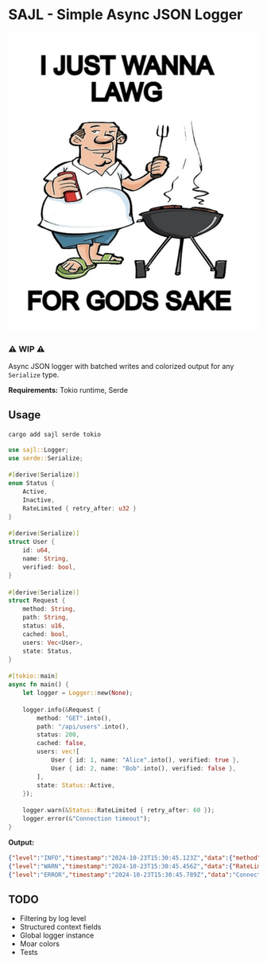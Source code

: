 # SAJL - Simple Async JSON Logger


![me.png](./me.png)


### ⚠️ WIP ⚠️

Async JSON logger with batched writes and colorized output for any `Serialize` type.

**Requirements:** Tokio runtime, Serde

## Usage

```bash
cargo add sajl serde tokio
```

```rust
use sajl::Logger;
use serde::Serialize;

#[derive(Serialize)]
enum Status { 
    Active, 
    Inactive,
    RateLimited { retry_after: u32 }
}

#[derive(Serialize)]
struct User {
    id: u64,
    name: String,
    verified: bool,
}

#[derive(Serialize)]
struct Request {
    method: String,
    path: String,
    status: u16,
    cached: bool,
    users: Vec<User>,
    state: Status,
}

#[tokio::main]
async fn main() {
    let logger = Logger::new(None);

    logger.info(&Request {
        method: "GET".into(),
        path: "/api/users".into(),
        status: 200,
        cached: false,
        users: vec![
            User { id: 1, name: "Alice".into(), verified: true },
            User { id: 2, name: "Bob".into(), verified: false },
        ],
        state: Status::Active,
    });
    
    logger.warn(&Status::RateLimited { retry_after: 60 });
    logger.error(&"Connection timeout");
}
```


**Output:**
```json
{"level":"INFO","timestamp":"2024-10-23T15:30:45.123Z","data":{"method":"GET","path":"/api/users","status":200,"cached":false,"users":[{"id":1,"name":"Alice","verified":true},{"id":2,"name":"Bob","verified":false}],"state":"Active"}}
{"level":"WARN","timestamp":"2024-10-23T15:30:45.456Z","data":{"RateLimited":{"retry_after":60}}}
{"level":"ERROR","timestamp":"2024-10-23T15:30:45.789Z","data":"Connection timeout"}
```

## TODO

- Filtering by log level
- Structured context fields
- Global logger instance
- Moar colors
- Tests
